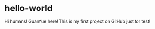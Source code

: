 # hello-world
Hi humans!
      GuanYue here!
      This is my first project on GitHub just for test!
